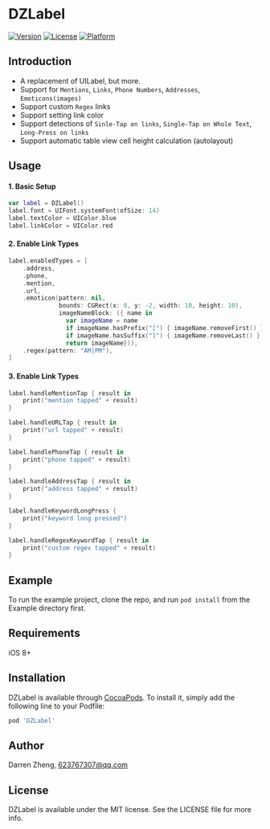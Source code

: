 # DZLabel

[![Version](https://img.shields.io/cocoapods/v/DZLabel.svg?style=flat)](https://cocoapods.org/pods/DZLabel)
[![License](https://img.shields.io/cocoapods/l/DZLabel.svg?style=flat)](https://cocoapods.org/pods/DZLabel)
[![Platform](https://img.shields.io/cocoapods/p/DZLabel.svg?style=flat)](https://cocoapods.org/pods/DZLabel)

## Introduction

- A replacement of UILabel, but more.
- Support for `Mentions`, `Links`, `Phone Numbers`, `Addresses`, `Emoticons(images)`
- Support custom `Regex` links
- Support setting link color
- Support detections of `Sinle-Tap on links`, `Single-Tap on Whole Text`, `Long-Press on links`
- Support automatic table view cell height calculation (autolayout)

## Usage

#### 1. Basic Setup
``` swift
var label = DZLabel()
label.font = UIFont.systemFont(ofSize: 14)
label.textColor = UIColor.blue
label.linkColor = UIColor.red
```

#### 2. Enable Link Types
``` swift
label.enabledTypes = [
    .address,
    .phone,
    .mention,
    .url,
    .emoticon(pattern: nil,
              bounds: CGRect(x: 0, y: -2, width: 10, height: 10),
              imageNameBlock: ({ name in
                var imageName = name
                if imageName.hasPrefix("[") { imageName.removeFirst() }
                if imageName.hasSuffix("]") { imageName.removeLast() }
                return imageName})),
    .regex(pattern: "AM|PM"),
]
```

#### 3. Enable Link Types
``` swift
label.handleMentionTap { result in
    print("mention tapped" + result)
}

label.handleURLTap { result in
    print("url tapped" + result)
}

label.handlePhoneTap { result in
    print("phone tapped" + result)
}

label.handleAddressTap { result in
    print("address tapped" + result)
}

label.handleKeywordLongPress {
    print("keyword long pressed")
}

label.handleRegexKeywordTap { result in
    print("custom regex tapped" + result)
}
```

## Example

To run the example project, clone the repo, and run `pod install` from the Example directory first.

## Requirements
iOS 8+
## Installation

DZLabel is available through [CocoaPods](https://cocoapods.org). To install
it, simply add the following line to your Podfile:

```ruby
pod 'DZLabel'
```

## Author

Darren Zheng, 623767307@qq.com

## License

DZLabel is available under the MIT license. See the LICENSE file for more info.
